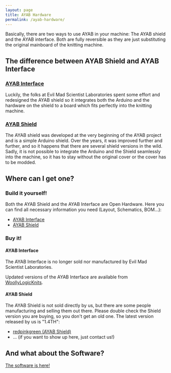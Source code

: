 ```yaml
---
layout: page
title: AYAB Hardware
permalink: /ayab-hardware/
---
```


Basically, there are two ways to use AYAB in your machine: The AYAB shield and the AYAB interface.
Both are fully reversible as they are just substituting the original mainboard of the knitting machine.

## The difference between AYAB Shield and AYAB Interface

### [AYAB Interface](/ayab-interface/)

Luckily, the folks at Evil Mad Scientist Laboratories spent some effort and redesigned the AYAB shield so it integrates
both the Arduino and the hardware on the shield to a board which fits perfectly into the knitting machine.

### [AYAB Shield](/ayab-shield/)

The AYAB shield was developed at the very beginning of the AYAB project and is a simple Arduino shield.
Over the years, it was improved further and further, and so it happens that there are several shield versions in the wild. Sadly, it is not possible to integrate the Arduino and the Shield seamlessly into the machine, so it has to stay without the original cover or the cover has to be modded.

## Where can I get one?

### Build it yourself!

Both the AYAB Shield and the AYAB Interface are Open Hardware.
Here you can find all necessary information you need (Layout, Schematics, BOM…):

- [AYAB Interface](https://github.com/AllYarnsAreBeautiful/ayab-hardware/tree/main/ayab-interface)
- [AYAB Shield](https://github.com/AllYarnsAreBeautiful/ayab-hardware/tree/main/ayab-shield)

### Buy it!

#### AYAB Interface

The AYAB Interface is no longer sold nor manufactured by Evil Mad Scientist Laboratories.

Updated versions of the AYAB Interface are available from [WoollyLogicKnits](https://www.etsy.com/shop/WoollyLogicKnits).

#### AYAB Shield

The AYAB Shield is not sold directly by us, but there are some people manufacturing and selling them out there. Please double check the Shield version you are buying, so you don't get an old one. The latest version released by us is "1.4TH":

- [redpinkgreen (AYAB Shield)](http://www.redpinkgreen.de)
- … (if you want to show up here, just contact us!)

## And what about the Software?

[The software is here!](/ayab-software/)
